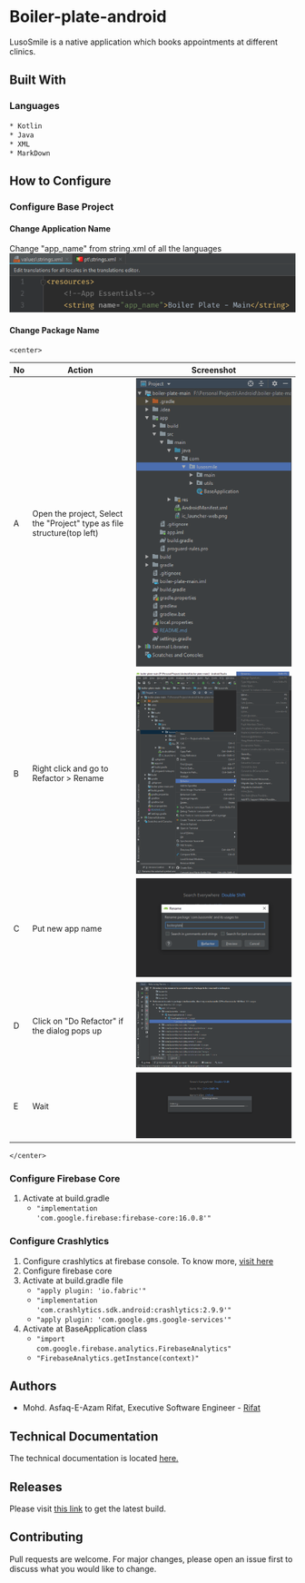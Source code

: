 # Boiler-plate-android

LusoSmile is a native application which books appointments at different clinics.

## Built With
### Languages
    * Kotlin
    * Java
    * XML
    * MarkDown
    
## How to Configure
### Configure Base Project
#### Change Application Name
Change "app_name" from string.xml of all the languages
![Visual](readme-images/refactor00.PNG)
#### Change Package Name
    <center>
 No | Action | Screenshot
 --- | --- | --- 
 A | Open the project, Select the "Project" type as file structure(top left) | ![Visual](readme-images/refactor01.PNG) 
 B | Right click and go to Refactor > Rename | ![Visual](readme-images/refactor02.PNG) 
 C | Put new app name | ![Visual](readme-images/refactor03.PNG) 
 D | Click on "Do Refactor" if the dialog pops up | ![Visual](readme-images/refactor04.PNG) 
 E | Wait | ![Visual](readme-images/refactor05.PNG)
    </center>
### Configure Firebase Core
1. Activate at build.gradle
    * <code>"implementation 'com.google.firebase:firebase-core:16.0.8'"</code>
### Configure Crashlytics
1. Configure crashlytics at firebase console. To know more, [visit here](http://bit.ly/2VBDluy)
2. Configure firebase core 
3. Activate at build.gradle file 
    * <code>"apply plugin: 'io.fabric'"</code>
    * <code>"implementation 'com.crashlytics.sdk.android:crashlytics:2.9.9'"</code>
    * <code>"apply plugin: 'com.google.gms.google-services'"</code>
4. Activate at BaseApplication class
    * <code>"import com.google.firebase.analytics.FirebaseAnalytics"</code>
    * <code>"FirebaseAnalytics.getInstance(context)"</code>
    
## Authors
* Mohd. Asfaq-E-Azam Rifat, Executive Software Engineer - [Rifat](https://github.com/rifat15913)

## Technical Documentation
The technical documentation is located [here.](app/documentation/)

## Releases
Please visit [this link](app/release/) to get the latest build.

## Contributing
Pull requests are welcome. For major changes, please open an issue first to discuss what you would like to change.